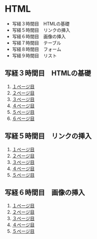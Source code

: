 # HTML

- 写経３時間目　HTMLの基礎
- 写経５時間目　リンクの挿入
- 写経６時間目　画像の挿入
- 写経７時間目　テーブル
- 写経８時間目　フォーム
- 写経９時間目　リスト

## 写経３時間目　HTMLの基礎
1. [１ページ目](./index_3-1.html)
2. [２ページ目](./index_3-2.html)
3. [３ページ目](./index_3-3.html)
4. [４ページ目](./index_3-4.html)
5. [５ページ目](./index_3-5.html)
6. [６ページ目](./index_3-6.html)

## 写経５時間目　リンクの挿入
1. [１ページ目](./index_5-1.html)
2. [２ページ目](./index_5-2.html)
3. [３ページ目](./index_5-3.html)
4. [４ページ目](./index_5-4.html)
5. [５ページ目](./index_5-5.html)

## 写経６時間目　画像の挿入
1. [１ページ目](./index_6-1.html)
2. [２ページ目](./index_6-2.html)
3. [３ページ目](./index_6-3.html)
4. [４ページ目](./index_6-4.html)
5. [５ページ目](./index_6-5.html)
